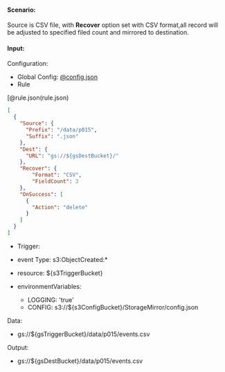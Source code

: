 #### Scenario:

Source is CSV file, with **Recover** option set with CSV format,all record will be adjusted to specified filed count and mirrored to destination. 
  
 
#### Input:

Configuration:

* Global Config: [@config,json](../../../config/gs.json)
* Rule

[@rule.json(rule.json)
```json
[
  {
    "Source": {
      "Prefix": "/data/p015",
      "Suffix": ".json"
    },
    "Dest": {
      "URL": "gs://${gsDestBucket}/"
    },
    "Recover": {
        "Format": "CSV",
        "FieldCount": 3
    },
    "OnSuccess": [
      {
        "Action": "delete"
      }
    ]
  }
]
```

* Trigger:

* event Type: s3:ObjectCreated:*
* resource: ${s3TriggerBucket}
* environmentVariables:
  - LOGGING: 'true'
  - CONFIG: s3://${s3ConfigBucket}/StorageMirror/config.json
 
Data:
- gs://${gsTriggerBucket}/data/p015/events.csv


Output:
- gs://${gsDestBucket}/data/p015/events.csv